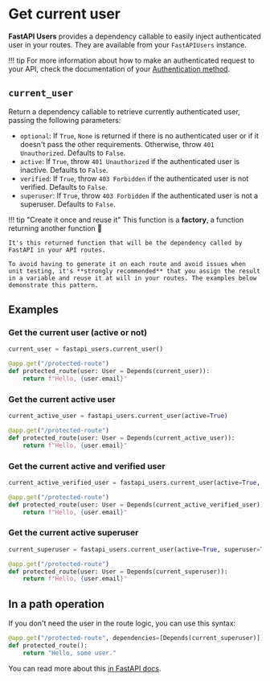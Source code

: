 # Get current user

**FastAPI Users** provides a dependency callable to easily inject authenticated user in your routes. They are available from your `FastAPIUsers` instance.

!!! tip
    For more information about how to make an authenticated request to your API, check the documentation of your [Authentication method](../configuration/authentication/index.md).

## `current_user`

Return a dependency callable to retrieve currently authenticated user, passing the following parameters:

* `optional`: If `True`, `None` is returned if there is no authenticated user or if it doesn't pass the other requirements. Otherwise, throw `401 Unauthorized`. Defaults to `False`.
* `active`: If `True`, throw `401 Unauthorized` if the authenticated user is inactive. Defaults to `False`.
* `verified`: If `True`, throw `403 Forbidden` if the authenticated user is not verified. Defaults to `False`.
* `superuser`: If `True`, throw `403 Forbidden` if the authenticated user is not a superuser. Defaults to `False`.

!!! tip "Create it once and reuse it"
    This function is a **factory**, a function returning another function 🤯

    It's this returned function that will be the dependency called by FastAPI in your API routes.

    To avoid having to generate it on each route and avoid issues when unit testing, it's **strongly recommended** that you assign the result in a variable and reuse it at will in your routes. The examples below demonstrate this pattern.

## Examples

### Get the current user (**active or not**)

```py
current_user = fastapi_users.current_user()

@app.get("/protected-route")
def protected_route(user: User = Depends(current_user)):
    return f"Hello, {user.email}"
```

### Get the current **active** user

```py
current_active_user = fastapi_users.current_user(active=True)

@app.get("/protected-route")
def protected_route(user: User = Depends(current_active_user)):
    return f"Hello, {user.email}"
```

### Get the current **active** and **verified** user

```py
current_active_verified_user = fastapi_users.current_user(active=True, verified=True)

@app.get("/protected-route")
def protected_route(user: User = Depends(current_active_verified_user)):
    return f"Hello, {user.email}"
```

### Get the current active **superuser**

```py
current_superuser = fastapi_users.current_user(active=True, superuser=True)

@app.get("/protected-route")
def protected_route(user: User = Depends(current_superuser)):
    return f"Hello, {user.email}"
```

## In a path operation

If you don't need the user in the route logic, you can use this syntax:

```py
@app.get("/protected-route", dependencies=[Depends(current_superuser)])
def protected_route():
    return "Hello, some user."
```

You can read more about this [in FastAPI docs](https://fastapi.tiangolo.com/tutorial/dependencies/dependencies-in-path-operation-decorators/).
